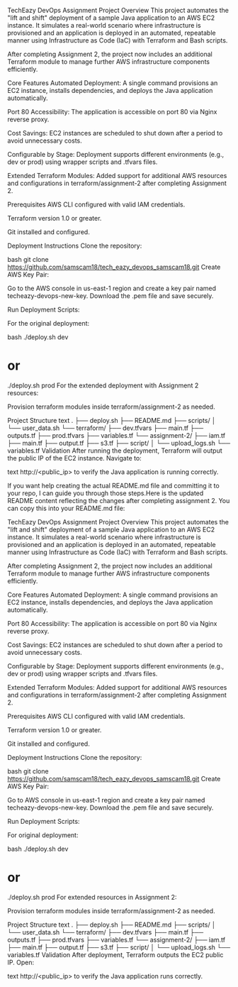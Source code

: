 TechEazy DevOps Assignment
Project Overview
This project automates the "lift and shift" deployment of a sample Java application to an AWS EC2 instance. It simulates a real-world scenario where infrastructure is provisioned and an application is deployed in an automated, repeatable manner using Infrastructure as Code (IaC) with Terraform and Bash scripts.

After completing Assignment 2, the project now includes an additional Terraform module to manage further AWS infrastructure components efficiently.

Core Features
Automated Deployment: A single command provisions an EC2 instance, installs dependencies, and deploys the Java application automatically.

Port 80 Accessibility: The application is accessible on port 80 via Nginx reverse proxy.

Cost Savings: EC2 instances are scheduled to shut down after a period to avoid unnecessary costs.

Configurable by Stage: Deployment supports different environments (e.g., dev or prod) using wrapper scripts and .tfvars files.

Extended Terraform Modules: Added support for additional AWS resources and configurations in terraform/assignment-2 after completing Assignment 2.

Prerequisites
AWS CLI configured with valid IAM credentials.

Terraform version 1.0 or greater.

Git installed and configured.

Deployment Instructions
Clone the repository:

bash
git clone https://github.com/samscam18/tech_eazy_devops_samscam18.git
Create AWS Key Pair:

Go to the AWS console in us-east-1 region and create a key pair named techeazy-devops-new-key. Download the .pem file and save securely.

Run Deployment Scripts:

For the original deployment:

bash
./deploy.sh dev
# or
./deploy.sh prod
For the extended deployment with Assignment 2 resources:

Provision terraform modules inside terraform/assignment-2 as needed.

Project Structure
text
.
├── deploy.sh
├── README.md
├── scripts/
│   └── user_data.sh
└── terraform/
    ├── dev.tfvars
    ├── main.tf
    ├── outputs.tf
    ├── prod.tfvars
    ├── variables.tf
    └── assignment-2/
        ├── iam.tf
        ├── main.tf
        ├── output.tf
        ├── s3.tf
        ├── script/
        │   └── upload_logs.sh
        └── variables.tf
Validation
After running the deployment, Terraform will output the public IP of the EC2 instance. Navigate to:

text
http://<public_ip>
to verify the Java application is running correctly.

If you want help creating the actual README.md file and committing it to your repo, I can guide you through those steps.Here is the updated README content reflecting the changes after completing assignment 2. You can copy this into your README.md file:

TechEazy DevOps Assignment
Project Overview
This project automates the "lift and shift" deployment of a sample Java application to an AWS EC2 instance. It simulates a real-world scenario where infrastructure is provisioned and an application is deployed in an automated, repeatable manner using Infrastructure as Code (IaC) with Terraform and Bash scripts.

After completing Assignment 2, the project now includes an additional Terraform module to manage further AWS infrastructure components efficiently.

Core Features
Automated Deployment: A single command provisions an EC2 instance, installs dependencies, and deploys the Java application automatically.

Port 80 Accessibility: The application is accessible on port 80 via Nginx reverse proxy.

Cost Savings: EC2 instances are scheduled to shut down after a period to avoid unnecessary costs.

Configurable by Stage: Deployment supports different environments (e.g., dev or prod) using wrapper scripts and .tfvars files.

Extended Terraform Modules: Added support for additional AWS resources and configurations in terraform/assignment-2 after completing Assignment 2.

Prerequisites
AWS CLI configured with valid IAM credentials.

Terraform version 1.0 or greater.

Git installed and configured.

Deployment Instructions
Clone the repository:

bash
git clone https://github.com/samscam18/tech_eazy_devops_samscam18.git
Create AWS Key Pair:

Go to AWS console in us-east-1 region and create a key pair named techeazy-devops-new-key. Download the .pem file and save securely.

Run Deployment Scripts:

For original deployment:

bash
./deploy.sh dev
# or
./deploy.sh prod
For extended resources in Assignment 2:

Provision terraform modules inside terraform/assignment-2 as needed.

Project Structure
text
.
├── deploy.sh
├── README.md
├── scripts/
│   └── user_data.sh
└── terraform/
    ├── dev.tfvars
    ├── main.tf
    ├── outputs.tf
    ├── prod.tfvars
    ├── variables.tf
    └── assignment-2/
        ├── iam.tf
        ├── main.tf
        ├── output.tf
        ├── s3.tf
        ├── script/
        │   └── upload_logs.sh
        └── variables.tf
Validation
After deployment, Terraform outputs the EC2 public IP. Open:

text
http://<public_ip>
to verify the Java application runs correctly.
